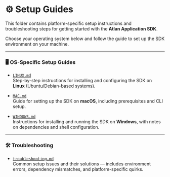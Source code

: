 # ⚙️ Setup Guides

This folder contains platform-specific setup instructions and troubleshooting steps for getting started with the **Atlan Application SDK**.

Choose your operating system below and follow the guide to set up the SDK environment on your machine.

---

### 🖥️ OS-Specific Setup Guides

- [`LINUX.md`](LINUX.md)  
  Step-by-step instructions for installing and configuring the SDK on **Linux** (Ubuntu/Debian-based systems).

- [`MAC.md`](MAC.md)  
  Guide for setting up the SDK on **macOS**, including prerequisites and CLI setup.

- [`WINDOWS.md`](WINDOWS.md)  
  Instructions for installing and running the SDK on **Windows**, with notes on dependencies and shell configuration.

---

### 🛠️ Troubleshooting

- [`troubleshooting.md`](troubleshooting.md)  
  Common setup issues and their solutions — includes environment errors, dependency mismatches, and platform-specific quirks.

